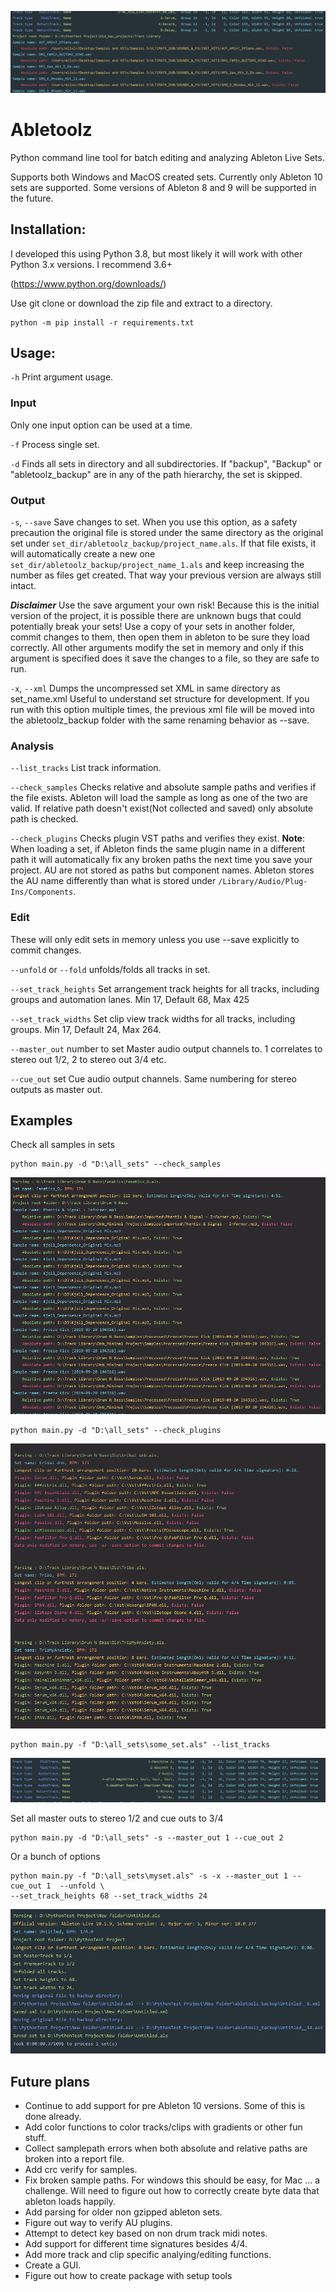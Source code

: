 ![Check plugins](/doc/top.png)
# Abletoolz

Python command line tool for batch editing and analyzing Ableton Live Sets. 

Supports both Windows and MacOS created sets.
Currently only Ableton 10 sets are supported. Some versions of Ableton 8 and 9 will be supported in the future.

## Installation:
I developed this using Python 3.8, but most likely it will work with other Python 3.x versions. I recommend 3.6+

(https://www.python.org/downloads/)

Use git clone or download the zip file and extract to a directory.
```
python -m pip install -r requirements.txt
```

## Usage:
`-h` Print argument usage.

### Input
Only one input option can be used at a time.

`-f` Process single set.

`-d` Finds all sets in directory and all subdirectories. If "backup", "Backup" or "abletoolz_backup" are in any 
of the path hierarchy, the set is skipped.

### Output
`-s`, `--save` 
Save changes to set. When you use this option, as a safety precaution the original file is stored under the same 
directory as the original set under `set_dir/abletoolz_backup/project_name.als`. If that file exists, it will automatically 
create a new one `set_dir/abletoolz_backup/project_name_1.als` and keep increasing the number as files get created. That 
way your previous version are always still intact.

***Disclaimer*** Use the save argument your own risk! Because this is the initial version of the project, it is possible 
there are unknown bugs that could potentially break your sets! Use a copy of your sets in another folder, commit changes
 to them, then open them in ableton to be sure they load correctly. All other arguments modify the set in memory and 
 only if this argument is specified does it save the changes to a file, so they are safe to run.

`-x`, `--xml`  Dumps the uncompressed set XML in same directory as set_name.xml Useful to understand set structure for 
development. If you run with this option multiple times, the previous xml file will be moved into the abletoolz_backup 
folder with the same renaming behavior as --save.

### Analysis
`--list_tracks` List track information.

`--check_samples` Checks relative and absolute sample paths and verifies if the file exists. Ableton will load the 
sample as long as one of the two are valid. If relative path doesn't exist(Not collected and saved) only absolute path 
is checked.

`--check_plugins` Checks plugin VST paths and verifies they exist. **Note**: When loading a set, if Ableton finds the 
same plugin name in a different path it will automatically fix any broken paths the next time you save your project. 
AU are not stored as paths but component names. Ableton stores the AU name differently than what is stored under
`/Library/Audio/Plug-Ins/Components`.

### Edit
These will only edit sets in memory unless you use --save explicitly to commit changes.

`--unfold` or `--fold` unfolds/folds all tracks in set.

`--set_track_heights`  Set arrangement track heights for all tracks, including groups and automation lanes. Min 17, 
Default 68, Max 425

`--set_track_widths` Set clip view track widths for all tracks, including groups. Min 17, Default 24, Max 264. 

`--master_out` number to set Master audio output channels to. 1 correlates to stereo out 1/2, 2 to stereo out 3/4 etc.

`--cue_out` set Cue audio output channels. Same numbering for stereo outputs as master out.

## Examples
Check all samples in sets
```
python main.py -d "D:\all_sets" --check_samples
```
![Check samples](/doc/check_samples.png)


```
python main.py -d "D:\all_sets" --check_plugins
```
![Check plugins](/doc/check_plugins.png)

```
python main.py -f "D:\all_sets\some_set.als" --list_tracks
```
![List tracks](/doc/track_list.png)

Set all master outs to stereo 1/2 and cue outs to 3/4
```
python main.py -d "D:\all_sets" -s --master_out 1 --cue_out 2
```

Or a bunch of options
```
python main.py -f "D:\all_sets\myset.als" -s -x --master_out 1 --cue_out 1  --unfold \
--set_track_heights 68 --set_track_widths 24 
```
![Check plugins](/doc/everything.png)

## Future plans
- Continue to add support for pre Ableton 10 versions. Some of this is done already.
- Add color functions to color tracks/clips with gradients or other fun stuff.
- Collect samplepath errors when both absolute and relative paths are broken into a report file.
- Add crc verify for samples.
- Fix broken sample paths. For windows this should be easy, for Mac ... a challenge. Will need to figure out how to 
correctly create byte data that ableton loads happily.
- Add parsing for older non gzipped ableton sets.
- Figure out way to verify AU plugins.
- Attempt to detect key based on non drum track midi notes.
- Add support for different time signatures besides 4/4.
- Add more track and clip specific analying/editing functions.
- Create a GUI.
- Figure out how to create package with setup tools
